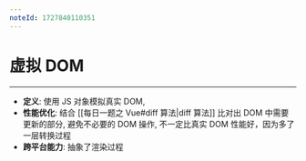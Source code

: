 ```yaml
---
noteId: 1727840110351
---
```

# 虚拟 DOM
---
- **定义**: 使用 JS 对象模拟真实 DOM, 
- **性能优化**: 结合 [[每日一题之 Vue#diff 算法|diff 算法]] 比对出 DOM 中需要更新的部分, 避免不必要的 DOM 操作, 不一定比真实 DOM 性能好，因为多了一层转换过程
- **跨平台能力**: 抽象了渲染过程